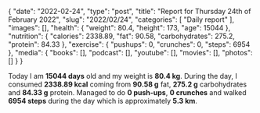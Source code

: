 {
    "date": "2022-02-24",
    "type": "post",
    "title": "Report for Thursday 24th of February 2022",
    "slug": "2022\/02\/24",
    "categories": [
        "Daily report"
    ],
    "images": [],
    "health": {
        "weight": 80.4,
        "height": 173,
        "age": 15044
    },
    "nutrition": {
        "calories": 2338.89,
        "fat": 90.58,
        "carbohydrates": 275.2,
        "protein": 84.33
    },
    "exercise": {
        "pushups": 0,
        "crunches": 0,
        "steps": 6954
    },
    "media": {
        "books": [],
        "podcast": [],
        "youtube": [],
        "movies": [],
        "photos": []
    }
}

Today I am <strong>15044 days</strong> old and my weight is <strong>80.4 kg</strong>. During the day, I consumed <strong>2338.89 kcal</strong> coming from <strong>90.58 g</strong> fat, <strong>275.2 g</strong> carbohydrates and <strong>84.33 g</strong> protein. Managed to do <strong>0 push-ups</strong>, <strong>0 crunches</strong> and walked <strong>6954 steps</strong> during the day which is approximately <strong>5.3 km</strong>.